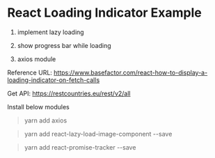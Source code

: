 # React Loading Indicator Example

1. implement lazy loading

2. show progress bar while loading

3. axios module

Reference URL: https://www.basefactor.com/react-how-to-display-a-loading-indicator-on-fetch-calls

Get API: https://restcountries.eu/rest/v2/all

Install below modules

> yarn add axios

> yarn add react-lazy-load-image-component --save

> yarn add react-promise-tracker --save
